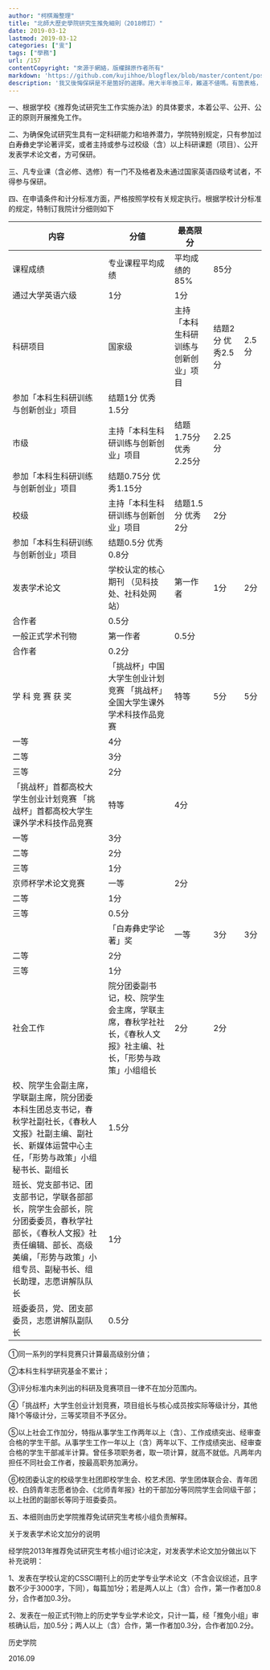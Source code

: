 ```yaml
---
author: "柯棋瀚整理"
title: "北師大歷史學院研究生推免細則（2018修訂）"
date: 2019-03-12
lastmod: 2019-03-12
categories: ["㕜"]
tags: ["學務"]
url: /157
contentCopyright: "來源于網絡，版權歸原作者所有"
markdown: 'https://github.com/kujihhoe/blogflex/blob/master/content/post/157推免資格名單.md'
description: '我又後悔保硏是不是箇好的選擇。用大半年換三年，難道不値嗎。有箇表格，就不繁簡轉換了，太麻煩。'
---
```



一、根据学校《推荐免试研究生工作实施办法》的具体要求，本着公平、公开、公正的原则开展推免工作。

二、为确保免试研究生具有一定科研能力和培养潜力，学院特别规定，只有参加过白寿彝史学论著评奖，或者主持或参与过校级（含）以上科研课题（项目）、公开发表学术论文者，方可保研。

三、凡专业课（含必修、选修）有一门不及格者及未通过国家英语四级考试者，不得参与保研。

四、在申请条件和计分标准方面，严格按照学校有关规定执行。根据学校计分标准的规定，特制订我院计分细则如下

| 内容                                                         | 分値                                                         | 最高限分                             |                   |       |
| ------------------------------------------------------------ | ------------------------------------------------------------ | ------------------------------------ | ----------------- | ----- |
| 课程成绩                                                     | 专业课程平均成绩                                             | 平均成绩的85%                        | 85分              |       |
| 通过大学英语六级                                             | 1分                                                          | 1分                                  |                   |       |
| 科研项目                                                     | 国家级                                                       | 主持「本科生科研训练与创新创业」项目 | 结题2分 优秀2.5分 | 2.5分 |
| 参加「本科生科研训练与创新创业」项目                         | 结题1分 优秀1.5分                                            |                                      |                   |       |
| 市级                                                         | 主持「本科生科研训练与创新创业」项目                         | 结题1.75分 优秀2.25分                | 2.25分            |       |
| 参加「本科生科研训练与创新创业」项目                         | 结题0.75分 优秀1.15分                                        |                                      |                   |       |
| 校级                                                         | 主持「本科生科研训练与创新创业」项目                         | 结题1.5分 优秀2分                    | 2分               |       |
| 参加「本科生科研训练与创新创业」项目                         | 结题0.5分 优秀0.8分                                          |                                      |                   |       |
| 发表学术论文                                                 | 学校认定的核心期刊 （见科技处、社科处网站）                  | 第一作者                             | 1分               | 2分   |
| 合作者                                                       | 0.5分                                                        |                                      |                   |       |
| 一般正式学术刊物                                             | 第一作者                                                     | 0.5分                                |                   |       |
| 合作者                                                       | 0.2分                                                        |                                      |                   |       |
| 学 科 竞 赛 获 奖                                            | 「挑战杯」中国大学生创业计划竞赛 「挑战杯」全国大学生课外学术科技作品竞赛 | 特等                                 | 5分               | 5分   |
| 一等                                                         | 4分                                                          |                                      |                   |       |
| 二等                                                         | 3分                                                          |                                      |                   |       |
| 三等                                                         | 2分                                                          |                                      |                   |       |
| 「挑战杯」首都高校大学生创业计划竞赛 「挑战杯」首都高校大学生课外学术科技作品竞赛 | 特等                                                         | 4分                                  |                   |       |
| 一等                                                         | 3分                                                          |                                      |                   |       |
| 二等                                                         | 2分                                                          |                                      |                   |       |
| 三等                                                         | 1分                                                          |                                      |                   |       |
| 京师杯学术论文竞赛                                           | 一等                                                         | 2分                                  |                   |       |
| 二等                                                         | 1分                                                          |                                      |                   |       |
| 三等                                                         | 0.5分                                                        |                                      |                   |       |
|                                                              | 「白寿彝史学论著」奖                                         | 一等                                 | 3分               | 3分   |
| 二等                                                         | 2分                                                          |                                      |                   |       |
| 三等                                                         | 1分                                                          |                                      |                   |       |
| 社会工作                                                     | 院分团委副书记，校、院学生会主席，学联主席，春秋学社社长，《春秋人文报》社主编、社长，「形势与政策」小组组长 | 2分                                  | 2分               |       |
| 校、院学生会副主席，学联副主席，院分团委本科生团总支书记，春秋学社副社长，《春秋人文报》社副主编、副社长、新媒体运营中心主任，「形势与政策」小组秘书长、副组长 | 1.5分                                                        |                                      |                   |       |
| 班长、党支部书记、团支部书记，学联各部部长，院学生会部长，院分团委委员，春秋学社部长，《春秋人文报》社责任编辑、部长、高级美编，「形势与政策」小组专员、副秘书长、组长助理，志愿讲解队队长 | 1分                                                          |                                      |                   |       |
| 班委委员，党、团支部委员，志愿讲解队副队长                   | 0.5分                                                        |                                      |                   |       |

①同一系列的学科竞赛只计算最高级别分値；

②本科生科学研究基金不累计；

③评分标准内未列出的科研及竞赛项目一律不在加分范围内。

④「挑战杯」大学生创业计划竞赛，项目组长与核心成员按实际等级计分，其他降1个等级计分，三等奖项目不予区分。

⑤以上社会工作加分，特指从事学生工作两年以上（含）、工作成绩突出、经审查合格的学生干部。从事学生工作一年以上（含）两年以下、工作成绩突出、经审查合格的学生干部减半计算。曾任多项职务者，取一项计算，就高不就低。凡两年内担任不同社会工作者，按最高职务加满分。

⑥校团委认定的校级学生社团即校学生会、校艺术团、学生团体联合会、青年团校、白鸽青年志愿者协会、《北师青年报》社的干部加分等同院学生会同级干部；以上社团的副部长等同于班委委员。

五、本细则由历史学院推荐免试研究生考核小组负责解释。

关于发表学术论文加分的说明

经学院2013年推荐免试研究生考核小组讨论决定，对发表学术论文加分做出以下补充说明：

1、发表在学校认定的CSSCI期刊上的历史学专业学术论文（不含会议综述，且字数不少于3000字，下同），每篇加1分；若是两人以上（含）合作，第一作者加0.8分，合作者加0.3分。

2、发表在一般正式刊物上的历史学专业学术论文，只计一篇，经「推免小组」审核确认后，加0.5分；两人以上（含）合作，第一作者加0.3分，合作者加0.2分。

历史学院

2016.09
